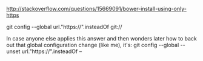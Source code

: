 http://stackoverflow.com/questions/15669091/bower-install-using-only-https

git config --global url."https://".insteadOf git://


In case anyone else applies this answer and then wonders later how to back out that global configuration 
change (like me), 
it's: git config --global --unset url."https://".insteadOf –
